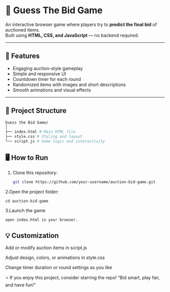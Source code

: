 # 🎯 Guess The Bid Game

An interactive browser game where players try to **predict the final bid** of auctioned items.  
Built using **HTML, CSS, and JavaScript** — no backend required.

---

## 🚀 Features

- Engaging auction-style gameplay  
- Simple and responsive UI  
- Countdown timer for each round  
- Randomized items with images and short descriptions  
- Smooth animations and visual effects  

---

## 🧩 Project Structure
```bash
Guess the Bid Game/
│
├── index.html # Main HTML file
├── style.css # Styling and layout
└── script.js # Game logic and interactivity
```


## 🖥️ How to Run

1. Clone this repository:
   ```bash
   git clone https://github.com/your-username/auction-bid-game.git
2.Open the project folder:
```
cd auction-bid-game
```
3.Launch the game 
```bash
open index.html in your browser.
```


## 💡 Customization
Add or modify auction items in script.js

Adjust design, colors, or animations in style.css

Change timer duration or round settings as you like

⭐ If you enjoy this project, consider starring the repo!
“Bid smart, play fair, and have fun!”

